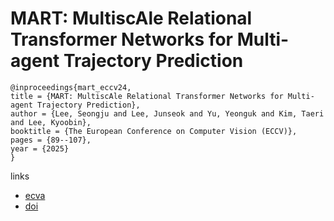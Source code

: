# MART: MultiscAle Relational Transformer Networks for Multi-agent Trajectory Prediction

```
@inproceedings{mart_eccv24,
title = {MART: MultiscAle Relational Transformer Networks for Multi-agent Trajectory Prediction},
author = {Lee, Seongju and Lee, Junseok and Yu, Yeonguk and Kim, Taeri and Lee, Kyoobin},
booktitle = {The European Conference on Computer Vision (ECCV)},
pages = {89--107},
year = {2025}
}
```

links
- [ecva](https://www.ecva.net/papers/eccv_2024/papers_ECCV/html/8288_ECCV_2024_paper.php)
- [doi](https://link.springer.com/chapter/10.1007/978-3-031-72848-8_6)
